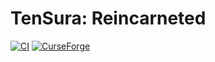 # TenSura: Reincarneted

[![CI](https://github.com/Charismara/reincarnated_mod/actions/workflows/gradle.yml/badge.svg)](https://github.com/Charismara/reincarnated_mod/actions/workflows/gradle.yml)
[![CurseForge](https://img.shields.io/badge/dynamic/json?color=e04e14&label=downloads&query=downloadCount&url=https%3A%2F%2Faddons-ecs.forgesvc.net%2Fapi%2Fv2%2Faddon%2F373693&cacheSeconds=3600&logo=curseforge)](https://www.curseforge.com/minecraft/mc-mods/tensura-mod-that-time-i-got-reincarnated-as-a-slime)
